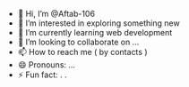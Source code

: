 - 👋 Hi, I’m @Aftab-106
- 👀 I’m interested in exploring something new
- 🌱 I’m currently learning web development
- 💞️ I’m looking to collaborate on ...
- 📫 How to reach me ( by contacts )
- 😄 Pronouns: ...
- ⚡ Fun fact: . .

<!---
Aftab-106/Aftab-106 is a ✨ special ✨ repository because its `README.md` (this file) appears on your GitHub profile.
You can click the Preview link to take a look at your changes.
--->

